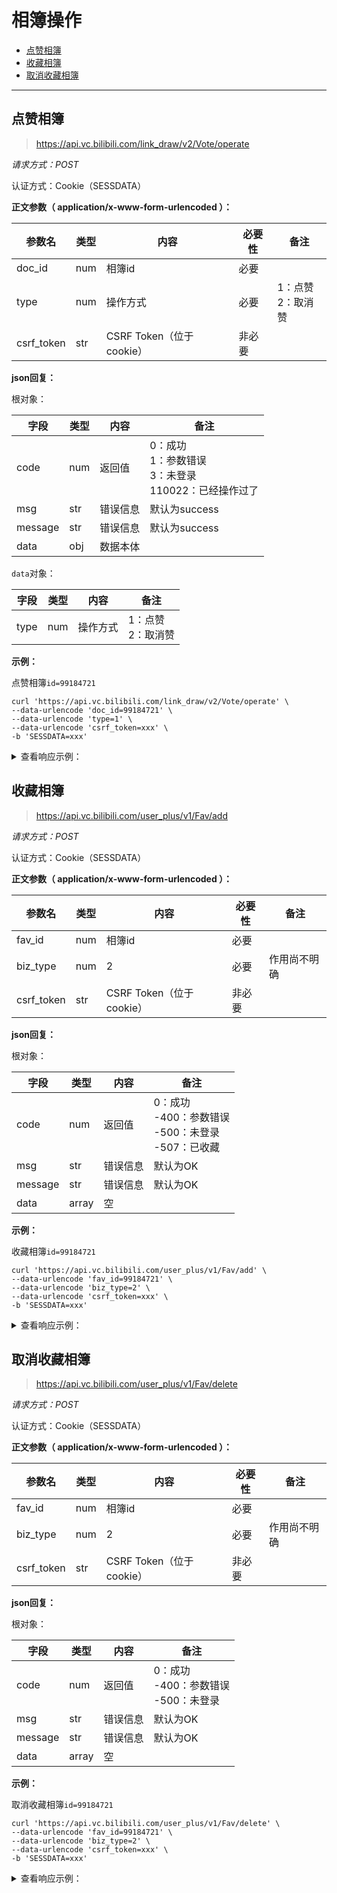 # 相簿操作

- [点赞相簿](#点赞相簿)
- [收藏相簿](#收藏相簿)
- [取消收藏相簿](#取消收藏相簿)

---

## 点赞相簿

> https://api.vc.bilibili.com/link_draw/v2/Vote/operate

*请求方式：POST*

认证方式：Cookie（SESSDATA）

**正文参数（ application/x-www-form-urlencoded ）：**

| 参数名     | 类型 | 内容                     | 必要性 | 备注                   |
| ---------- | ---- | ------------------------ | ------ | ---------------------- |
| doc_id     | num  | 相簿id                   | 必要   |                        |
| type       | num  | 操作方式                 | 必要   | 1：点赞<br />2：取消赞 |
| csrf_token | str  | CSRF Token（位于cookie） | 非必要 |                        |

**json回复：**

根对象：

| 字段    | 类型 | 内容     | 备注                                                         |
| ------- | ---- | -------- | ------------------------------------------------------------ |
| code    | num  | 返回值   | 0：成功<br />1：参数错误<br />3：未登录<br />110022：已经操作过了 |
| msg     | str  | 错误信息 | 默认为success                                                |
| message | str  | 错误信息 | 默认为success                                                |
| data    | obj  | 数据本体 |                                                              |

`data`对象：

| 字段 | 类型 | 内容     | 备注                   |
| ---- | ---- | -------- | ---------------------- |
| type | num  | 操作方式 | 1：点赞<br />2：取消赞 |

**示例：**

点赞相簿`id=99184721`

```shell
curl 'https://api.vc.bilibili.com/link_draw/v2/Vote/operate' \
--data-urlencode 'doc_id=99184721' \
--data-urlencode 'type=1' \
--data-urlencode 'csrf_token=xxx' \
-b 'SESSDATA=xxx'
```

<details>
<summary>查看响应示例：</summary>

```json
{
    "code": 0,
    "msg": "success",
    "message": "success",
    "data": {
        "type": 1
    }
}
```

</details>

## 收藏相簿

> https://api.vc.bilibili.com/user_plus/v1/Fav/add

*请求方式：POST*

认证方式：Cookie（SESSDATA）

**正文参数（ application/x-www-form-urlencoded ）：**

| 参数名     | 类型 | 内容                     | 必要性 | 备注         |
| ---------- | ---- | ------------------------ | ------ | ------------ |
| fav_id     | num  | 相簿id                   | 必要   |              |
| biz_type   | num  | 2                        | 必要   | 作用尚不明确 |
| csrf_token | str  | CSRF Token（位于cookie） | 非必要 |              |

**json回复：**

根对象：

| 字段    | 类型  | 内容     | 备注                                                         |
| ------- | ----- | -------- | ------------------------------------------------------------ |
| code    | num   | 返回值   | 0：成功<br />-400：参数错误<br />-500：未登录<br />-507：已收藏 |
| msg     | str   | 错误信息 | 默认为OK                                                     |
| message | str   | 错误信息 | 默认为OK                                                     |
| data    | array | 空       |                                                              |

**示例：**

收藏相簿`id=99184721`

```shell
curl 'https://api.vc.bilibili.com/user_plus/v1/Fav/add' \
--data-urlencode 'fav_id=99184721' \
--data-urlencode 'biz_type=2' \
--data-urlencode 'csrf_token=xxx' \
-b 'SESSDATA=xxx'
```

<details>
<summary>查看响应示例：</summary>


```json
{
    "code": 0,
    "msg": "OK",
    "message": "OK",
    "data": []
}
```

</details>

## 取消收藏相簿

> https://api.vc.bilibili.com/user_plus/v1/Fav/delete

*请求方式：POST*

认证方式：Cookie（SESSDATA）

**正文参数（ application/x-www-form-urlencoded ）：**

| 参数名     | 类型 | 内容                     | 必要性 | 备注         |
| ---------- | ---- | ------------------------ | ------ | ------------ |
| fav_id     | num  | 相簿id                   | 必要   |              |
| biz_type   | num  | 2                        | 必要   | 作用尚不明确 |
| csrf_token | str  | CSRF Token（位于cookie） | 非必要 |              |

**json回复：**

根对象：

| 字段    | 类型  | 内容     | 备注                                          |
| ------- | ----- | -------- | --------------------------------------------- |
| code    | num   | 返回值   | 0：成功<br />-400：参数错误<br />-500：未登录 |
| msg     | str   | 错误信息 | 默认为OK                                      |
| message | str   | 错误信息 | 默认为OK                                      |
| data    | array | 空       |                                               |

**示例：**

取消收藏相簿`id=99184721`

```shell
curl 'https://api.vc.bilibili.com/user_plus/v1/Fav/delete' \
--data-urlencode 'fav_id=99184721' \
--data-urlencode 'biz_type=2' \
--data-urlencode 'csrf_token=xxx' \
-b 'SESSDATA=xxx'
```

<details>
<summary>查看响应示例：</summary>


```json
{
    "code": 0,
    "msg": "OK",
    "message": "OK",
    "data": []
}
```

</details>
